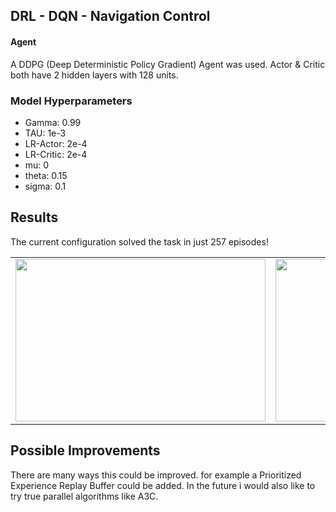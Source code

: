 ## DRL - DQN - Navigation Control


#### Agent

A DDPG (Deep Deterministic Policy Gradient) Agent was used. Actor & Critic both have 2 hidden layers with 128 units.


### Model Hyperparameters
- Gamma: 0.99
- TAU: 1e-3
- LR-Actor: 2e-4
- LR-Critic: 2e-4
- mu: 0
- theta: 0.15
- sigma: 0.1


## Results
The current configuration solved the task in just 257 episodes!

<table>
  <tr>
    <td><img src="13-avg.png" width="400" height="260" /></td>
    <td><img src="13-total.png" width="400" height="260" /></td>
  </tr>
</table>

## Possible Improvements

There are many ways this could be improved. for example a Prioritized Experience Replay Buffer could be added. In the future i would also like to try true parallel algorithms like A3C.
